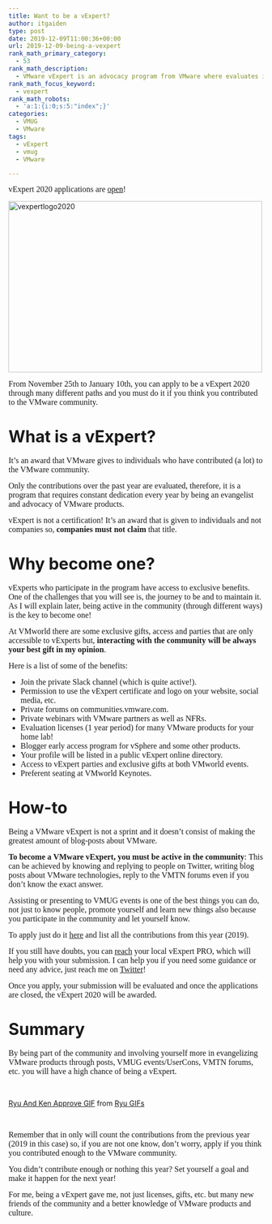 ```yaml
---
title: Want to be a vExpert?
author: itgaiden
type: post
date: 2019-12-09T11:00:36+00:00
url: 2019-12-09-being-a-vexpert
rank_math_primary_category:
  - 53
rank_math_description:
  - VMware vExpert is an advocacy program from VMware where evaluates individuals who contribute substantially to the VMware community.
rank_math_focus_keyword:
  - vexpert
rank_math_robots:
  - 'a:1:{i:0;s:5:"index";}'
categories:
  - VMUG
  - VMware
tags:
  - vExpert
  - vmug
  - VMware

---
```

<span style="font-size: 16px; font-family: Nunito;">vExpert 2020 applications are <a href="https://blogs.vmware.com/vexpert/2019/11/25/vexpert-2020-applications-are-open/">open</a>!</span>

<img loading="lazy" class="wp-image-1348 alignnone" src="/wp-content/uploads/2019/12/vexpertlogo2020-1024x692.png" alt="vexpertlogo2020" width="501" height="338" srcset="/wp-content/uploads/2019/12/vexpertlogo2020-1024x692.png 1024w, /wp-content/uploads/2019/12/vexpertlogo2020-300x203.png 300w, /wp-content/uploads/2019/12/vexpertlogo2020-768x519.png 768w, /wp-content/uploads/2019/12/vexpertlogo2020.png 1061w" sizes="(max-width: 501px) 100vw, 501px" /> 

<span style="font-size: 16px; font-family: Nunito;">Fr</span><span style="font-size: 16px; font-family: Nunito;">om November 25th to January 10th, you can apply to be a vExpert 2020 through many </span><span style="font-size: 16px; font-family: Nunito;">different paths and you must do it if you think you contributed to the VMware community.</span>

# <span style=" font-size: 32px;">What is a vExpert?</span>

<span style="font-family: Nunito; font-size: 16px;">It&#8217;s an award that VMware gives to individuals who have contributed (a lot) to the VMware community.</span>

<span style="font-family: Nunito; font-size: 16px;">Only the contributions over the past year are evaluated, therefore, it is a program that requires constant dedication every year by being an evangelist and advocacy of VMware products.</span>

<span style="font-family: Nunito;"><span style="font-size: 16px;">vExpert is not a certification! It&#8217;s an award that is given to individuals and not companies so,<strong> companies must not claim </strong>that title.</span> </span>

# <span style=" font-size: 32px;">Why become one?</span>



<span style="font-size: 16px; font-family: Nunito;">vExperts who participate in the program have access to exclusive benefits. One of the challenges that you will see is, the journey to be and to maintain it. As I will explain later, being active in the community (through different ways) is the key to become one!<br /> </span>

<span style="font-size: 16px; font-family: Nunito;">At VMworld there are some exclusive gifts, access and parties that are only accessible to vExperts but, <strong>interacting with the community will be always your best gift in my opinion</strong>.<br /> </span>

<span style="font-size: 16px; font-family: Nunito;">Here is a list of some of the benefits:</span>

  * <span style="font-family: Nunito; font-size: 16px;">Join the private Slack channel (which is quite active!).</span>
  * <span style="font-family: Nunito; font-size: 16px;">Permission to use the vExpert certificate and logo on your website, social media, etc.</span>
  * <span style="font-family: Nunito; font-size: 16px;">Private forums on communities.vmware.com.</span>
  * <span style="font-size: 16px; font-family: Nunito;">Private webinars with VMware partners as well as NFRs.</span>
  * <span style="font-size: 16px; font-family: Nunito;">Evaluation licenses (1 year period) for many VMware products for your home lab!</span>
  * <span style="font-family: Nunito; font-size: 16px;">Blogger early access program for vSphere and some other products.</span>
  * <span style="font-size: 16px; font-family: Nunito;">Your profile will be listed in a public vExpert online directory.</span>
  * <span style="font-size: 16px; font-family: Nunito;">Access to vExpert parties and exclusive gifts at both VMworld events.</span>
  * <span style="font-size: 16px; font-family: Nunito;">Preferent seating at VMworld Keynotes.</span>

# <span style=" font-size: 32px;">How-to</span>

<span style="font-family: Nunito; font-size: 16px;">Being a VMware vExpert is not a sprint and it doesn&#8217;t consist of making the greatest amount of blog-posts about VMware.</span>

<span style="font-family: Nunito; font-size: 16px;"><strong>To become a VMware vExpert, you must be active in the community</strong>: This can be achieved by knowing and replying to people on Twitter, writing blog posts about VMware technologies, reply to the VMTN forums even if you don&#8217;t know the exact answer.</span>

<span style="font-family: Nunito; font-size: 16px;">Assisting or presenting to VMUG events is one of the best things you can do, not just to know people, promote yourself and learn new things also because you participate in the community and let yourself know.</span>

<span style="font-family: Nunito; font-size: 16px;">To apply just do it <a href="https://vexpert.vmware.com/apply">here</a> and list all the contributions from this year (2019).</span>

<span style="font-family: Nunito; font-size: 16px;">If you still have doubts, you can <a href="https://vexpert.vmware.com/directory/pro">reach</a> your local vExpert PRO, which will help you with your submission. I can help you if you need some guidance or need any advice, just reach me on <a href="https://twitter.com/DanGaiden">Twitter</a>!<br /> </span>

<span style="font-family: Nunito; font-size: 16px;">Once you apply, your submission will be evaluated and once the applications are closed, the vExpert 2020 will be awarded.</span>

# <span style=" font-size: 32px;">Summary</span>

<span style="font-family: Nunito; font-size: 16px;">By being part of the community and involving yourself more in evangelizing VMware products through posts, VMUG events/UserCons, VMTN forums, etc. you will have a high chance of being a vExpert.<br /> </span>

&nbsp;

<div class="tenor-gif-embed" data-postid="5761610" data-share-method="host" data-width="100%" data-aspect-ratio="1.7857142857142858">
  <a href="https://tenor.com/view/ryu-ken-street-fighter-streetfighter-gif-5761610">Ryu And Ken Approve GIF</a> from <a href="https://tenor.com/search/ryu-gifs">Ryu GIFs</a>
</div>



&nbsp;

<span style="font-size: 16px; font-family: Nunito;">Remember that in only will count the contributions from the previous year (2019 in this case) so, if you are not one know, don&#8217;t worry, apply if you think you contributed enough to the VMware community.</span>

<span style="font-size: 16px; font-family: Nunito;">You didn&#8217;t contribute enough or nothing this year? Set yourself a goal and make it happen for the next year!</span>

<span style="font-size: 16px; font-family: Nunito;">For me, being a vExpert gave me, not just licenses, gifts, etc. but many new friends of the community and a better knowledge of VMware products and culture.</span>